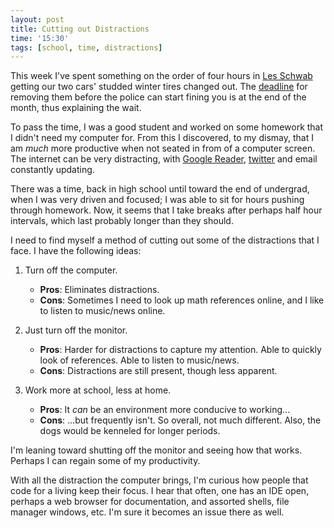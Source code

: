 ```yaml
---
layout: post
title: Cutting out Distractions
time: '15:30'
tags: [school, time, distractions]
---
```


This week I've spent something on the order of four hours in [Les Schwab] getting our two cars' studded winter tires changed out.  The [deadline] for removing them before the police can start fining you is at the end of the month, thus explaining the wait.

To pass the time, I was a good student and worked on some homework that I didn't need my computer for.  From this I discovered, to my dismay, that I am _much_ more productive when not seated in from of a computer screen.  The internet can be very distracting, with [Google Reader], [twitter] and email constantly updating.

There was a time, back in high school until toward the end of undergrad, when I was very driven and focused; I was able to sit for hours pushing through homework.  Now, it seems that I take breaks after perhaps half hour intervals, which last probably longer than they should.

I need to find myself a method of cutting out some of the distractions that I face.  I have the following ideas:

1. Turn off the computer.
	+ **Pros**: Eliminates distractions.
	+ **Cons**: Sometimes I need to look up math references online, and I like to listen to music/news online.

2. Just turn off the monitor.
	+ **Pros**: Harder for distractions to capture my attention.  Able to quickly look of references.  Able to listen to music/news.
	+ **Cons**: Distractions are still present, though less apparent.

3. Work more at school, less at home.
	+ **Pros**: It _can_ be an environment more conducive to working...
	+ **Cons**: ...but frequently isn't.  So overall, not much different.  Also, the dogs would be kenneled for longer periods.

I'm leaning toward shutting off the monitor and seeing how that works.  Perhaps I can regain some of my productivity.

With all the distraction the computer brings, I'm curious how people that code for a living keep their focus.  I hear that often, one has an IDE open, perhaps a web browser for documentation, and assorted shells, file manager windows, etc.  I'm sure it becomes an issue there as well.

[Les Schwab]:http://www.lesschwab.com/
[deadline]:http://www.wsdot.wa.gov/winter/studtire/
[Google Reader]:http://reader.google.com/
[twitter]:http://twitter.com/jason__graham
